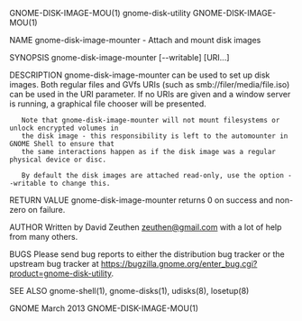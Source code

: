 GNOME-DISK-IMAGE-MOU(1)                   gnome-disk-utility                   GNOME-DISK-IMAGE-MOU(1)

NAME
       gnome-disk-image-mounter - Attach and mount disk images

SYNOPSIS
       gnome-disk-image-mounter [--writable] [URI...]

DESCRIPTION
       gnome-disk-image-mounter can be used to set up disk images. Both regular files and GVfs URIs
       (such as smb://filer/media/file.iso) can be used in the URI parameter. If no URIs are given and
       a window server is running, a graphical file chooser will be presented.

       Note that gnome-disk-image-mounter will not mount filesystems or unlock encrypted volumes in
       the disk image - this responsibility is left to the automounter in GNOME Shell to ensure that
       the same interactions happen as if the disk image was a regular physical device or disc.

       By default the disk images are attached read-only, use the option --writable to change this.

RETURN VALUE
       gnome-disk-image-mounter returns 0 on success and non-zero on failure.

AUTHOR
       Written by David Zeuthen <zeuthen@gmail.com> with a lot of help from many others.

BUGS
       Please send bug reports to either the distribution bug tracker or the upstream bug tracker at
       https://bugzilla.gnome.org/enter_bug.cgi?product=gnome-disk-utility.

SEE ALSO
       gnome-shell(1), gnome-disks(1), udisks(8), losetup(8)

GNOME                                         March 2013                       GNOME-DISK-IMAGE-MOU(1)
